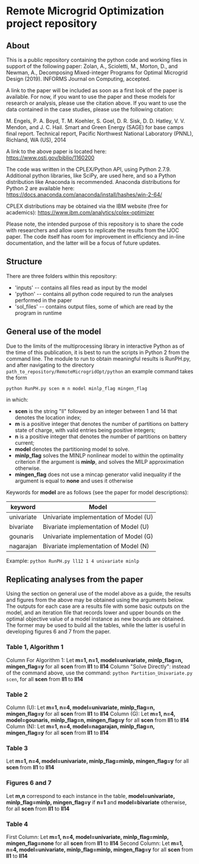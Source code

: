 # Remote Microgrid Optimization project repository

## About
This is a public repository containing the python code and working files in support of the following paper:
Zolan, A., Scioletti, M., Morton, D., and Newman, A., Decomposing Mixed-integer Programs for Optimal Microgrid Design (2019).  INFORMS Journal on Computing, accepted.

A link to the paper will be included as soon as a first look of the paper is available.  For now, if you want to use the paper and these models for research or analysis, please use the citation above.  If you want to use the data contained in the case studies, please use the following citation: 

M. Engels, P. A. Boyd, T. M. Koehler, S. Goel, D. R. Sisk, D. D. Hatley, V. V. Mendon, and J. C. Hail. Smart and Green Energy (SAGE) for base camps final report. Technical report, Pacific Northwest National Laboratory (PNNL), Richland, WA (US), 2014

A link to the above paper is located here: https://www.osti.gov/biblio/1160200

The code was written in the CPLEX/Python API, using Python 2.7.9.  Additional python libraries, like SciPy, are used here, and so a Python distribution like Anaconda is recommended.  Anaconda distributions for Python 2 are available here: 
https://docs.anaconda.com/anaconda/install/hashes/win-2-64/

CPLEX distributions may be obtained via the IBM website (free for academics):
https://www.ibm.com/analytics/cplex-optimizer  

Please note, the intended purpose of this repository is to share the code with researchers and allow users to replicate the results from the IJOC paper.  The code itself has room for improvement in efficiency and in-line documentation, and the latter will be a focus of future updates.

## Structure

There are three folders within this repository: 
 - 'inputs' -- contains all files read as input by the model
 - 'python' -- contains all python code required to run the analyses performed in the paper
 - 'sol_files' -- contains output files, some of which are read by the program in runtime

## General use of the model

Due to the limits of the multiprocessing library in interactive Python as of the time of this publication, it is best to run the scripts in Python 2 from the command line.  The module to run to obtain meaningful results is RunPH.py, and after navigating to the directory ```path_to_repository/RemoteMicrogridOpt/python``` an example command takes the form 

```python RunPH.py scen m n model minlp_flag mingen_flag```

in which: 

- **scen** is the string "ll" followed by an integer between 1 and 14 that denotes the location index;
- **m** is a positive integer that denotes the number of partitions on battery state of charge, with valid entries being positive integers; 
- **n** is a positive integer that denotes the number of partitions on battery current; 
- **model** denotes the partitioning model to solve. 
- **minlp_flag** solves the MINLP nonlinear model to within the optimality criterion if the argument is **minlp**, and solves the MILP approximation otherwise.
- **mingen_flag** does not use a mincap generator valid inequality if the argument is equal to **none** and uses it otherwise

Keywords for **model** are as follows (see the paper for model descriptions):


|keyword  | Model |
| -------- | ----- | 
| univariate | Univariate implementation of Model (U) |
| bivariate | Bivariate implementation of Model (U) |
| gounaris | Univariate implementation of Model (G) |
| nagarajan | Bivariate implementation of Model (N) |


Example: ```python RunPH.py ll12 1 4 univariate minlp```

## Replicating analyses from the paper

Using the section on general use of the model above as a guide, the results and figures from the above may be obtained using the arguments below.  The outputs for each case are a results file with some basic outputs on the model, and an iteration file that records lower and upper bounds on the optimal objective value of a model instance as new bounds are obtained.  The former may be used to build all the tables, while the latter is useful in developing figures 6 and 7 from the paper.

### Table 1, Algorithm 1
Column For Algorithm 1: Let **m=1, n=1, model=univariate, minlp_flag=n, mingen_flag=y** for all **scen** from **ll1** to **ll14**
Column "Solve Directly": instead of the command above, use the command: ```python Partition_Univariate.py scen```, for all **scen** from **ll1** to **ll14**

### Table 2
Column (U): Let **m=1, n=4, model=univariate, minlp_flag=n, mingen_flag=y** for all **scen** from **ll1** to **ll14**
Column (G): Let **m=1, n=4, model=gounaris, minlp_flag=n, mingen_flag=y** for all **scen** from **ll1** to **ll14**
Column (N): Let **m=1, n=4, model=nagarajan, minlp_flag=n, mingen_flag=y** for all **scen** from **ll1** to **ll14**

### Table 3
Let **m=1, n=4, model=univariate, minlp_flag=minlp, mingen_flag=y** for all **scen** from **ll1** to **ll14**

### Figures 6 and 7
Let **m,n** correspond to each instance in the table, **model=univariate, minlp_flag=minlp, mingen_flag=y** if **n=1** and **model=bivariate** otherwise, for all **scen** from **ll1** to **ll14**

### Table 4
First Column: Let **m=1, n=4, model=univariate, minlp_flag=minlp, mingen_flag=none** for all **scen** from **ll1** to **ll14**
Second Column: Let **m=1, n=4, model=univariate, minlp_flag=minlp, mingen_flag=y** for all **scen** from **ll1** to **ll14**
